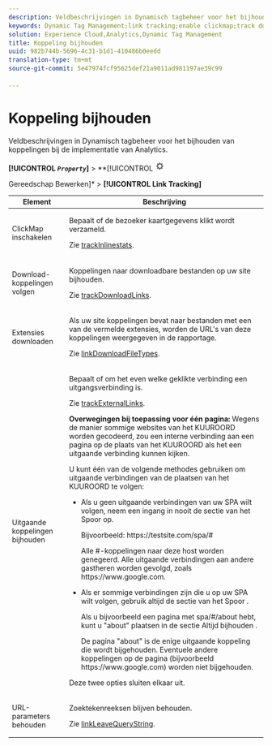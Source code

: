 ```yaml
---
description: Veldbeschrijvingen in Dynamisch tagbeheer voor het bijhouden van koppelingen bij de implementatie van Analytics.
keywords: Dynamic Tag Management;link tracking;enable clickmap;track download links;download extensions;track outbound links;keep url parameters
solution: Experience Cloud,Analytics,Dynamic Tag Management
title: Koppeling bijhouden
uuid: 982b744b-5696-4c31-b1d1-410486b0eedd
translation-type: tm+mt
source-git-commit: 5e47974fcf95625def21a9011ad981197ae39c99

---
```



# Koppeling bijhouden

Veldbeschrijvingen in Dynamisch tagbeheer voor het bijhouden van koppelingen bij de implementatie van Analytics.

**[!UICONTROL  *`Property`*]** > **[!UICONTROL ![](assets/settings_gear.png)

Gereedschap Bewerken]* > **[!UICONTROL Link Tracking]**

<table id="table_F23FB0B284E74B66A107B1D69D22A51C">
 <thead>
  <tr>
   <th colname="col1" class="entry"> Element </th>
   <th colname="col2" class="entry"> Beschrijving </th>
  </tr> 
 </thead>
 <tbody> 
  <tr> 
   <td colname="col1"> ClickMap inschakelen </td>
   <td colname="col2"> <p>Bepaalt of de bezoeker kaartgegevens klikt wordt verzameld. </p> <p>Zie <a href="../../../vars/config-vars/trackinlinestats.md">trackInlinestats</a>. </p> </td>
  </tr>
  <tr>
   <td colname="col1"> Download-koppelingen volgen </td>
   <td colname="col2"> <p>Koppelingen naar downloadbare bestanden op uw site bijhouden. </p> <p>Zie <a href="../../../vars/config-vars/trackdownloadlinks.md">trackDownloadLinks</a>.</p> </td>
  </tr> 
  <tr> 
   <td colname="col1"> Extensies downloaden </td> 
   <td colname="col2"> <p>Als uw site koppelingen bevat naar bestanden met een van de vermelde extensies, worden de URL's van deze koppelingen weergegeven in de rapportage. </p>Zie <a href="../../../vars/config-vars/linkdownloadfiletypes.md">linkDownloadFileTypes</a>. </p> </td>
  </tr>
  <tr> 
   <td colname="col1"> Uitgaande koppelingen bijhouden </td>
   <td colname="col2"> <p>Bepaalt of om het even welke geklikte verbinding een uitgangsverbinding is. </p> <p>Zie <a href="../../../vars/config-vars/trackexternallinks.md">trackExternalLinks</a>. </p> <p><b>Overwegingen bij toepassing voor één pagina: </b>Wegens de manier sommige websites van het KUUROORD worden gecodeerd, zou een interne verbinding aan een pagina op de plaats van het KUUROORD als het een uitgaande verbinding kunnen kijken. </p> <p>U kunt één van de volgende methodes gebruiken om uitgaande verbindingen van de plaatsen van het KUUROORD te volgen: </p>
    <ul id="ul_A4179633ED0644C3BA5F548A58CA4EC9">
     <li id="li_1959FBF14E42469FA8724B37EB58BC54"> <p>Als u geen uitgaande verbindingen van uw SPA wilt volgen, neem een ingang in <span class="wintitle"> nooit de sectie van het Spoor</span> op. </p> <p>Bijvoorbeeld: <span class="filepath"> https://testsite.com/spa/#</span> </p> <p>Alle #-koppelingen naar deze host worden genegeerd. Alle uitgaande verbindingen aan andere gastheren worden gevolgd, zoals <span class="filepath"> https://www.google.com</span>. </p> </li>
     <li id="li_37DD4D37887243FB928C9C04ACE9D39E"> <p>Als er sommige verbindingen zijn die u op uw SPA wilt volgen, gebruik <span class="wintitle"> altijd de sectie van het Spoor</span> . </p> <p>Als u bijvoorbeeld een <span class="filepath"> pagina met spa/#/about</span> hebt, kunt u "about" plaatsen in de sectie <span class="wintitle"> Altijd bijhouden</span> . </p> <p>De pagina "about" is de enige uitgaande koppeling die wordt bijgehouden. Eventuele andere koppelingen op de pagina (bijvoorbeeld <span class="filepath"> https://www.google.com</span>) worden niet bijgehouden. </p> </li>
    </ul> <p>Deze twee opties sluiten elkaar uit. </p> </td> 
  </tr>
  <tr>
   <td colname="col1"> URL-parameters behouden </td>
   <td colname="col2"> <p>Zoektekenreeksen blijven behouden. </p> <p>Zie <a href="../../../vars/config-vars/linkleavequerystring.md">linkLeaveQueryString</a>. </p> </td>
  </tr>
 </tbody>
</table>
